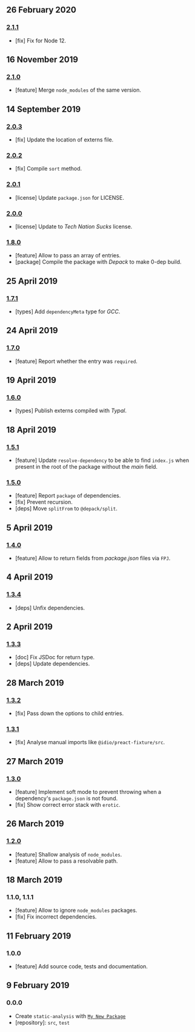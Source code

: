 ## 26 February 2020

### [2.1.1](https://github.com/dpck/static-analysis/compare/v2.1.0...v2.1.1)

- [fix] Fix for Node 12.

## 16 November 2019

### [2.1.0](https://github.com/dpck/static-analysis/compare/v2.0.3...v2.1.0)

- [feature] Merge `node_modules` of the same version.

## 14 September 2019

### [2.0.3](https://github.com/dpck/static-analysis/compare/v2.0.2...v2.0.3)

- [fix] Update the location of externs file.

### [2.0.2](https://github.com/dpck/static-analysis/compare/v2.0.1...v2.0.2)

- [fix] Compile `sort` method.

### [2.0.1](https://github.com/dpck/static-analysis/compare/v2.0.0...v2.0.1)

- [license] Update `package.json` for LICENSE.

### [2.0.0](https://github.com/dpck/static-analysis/compare/v1.8.0...v2.0.0)

- [license] Update to _Tech Nation Sucks_ license.

### [1.8.0](https://github.com/dpck/static-analysis/compare/v1.7.1...v1.8.0)

- [feature] Allow to pass an array of entries.
- [package] Compile the package with _Depack_ to make 0-dep build.

## 25 April 2019

### [1.7.1](https://github.com/dpck/static-analysis/compare/v1.7.0...v1.7.1)

- [types] Add `dependencyMeta` type for _GCC_.

## 24 April 2019

### [1.7.0](https://github.com/dpck/static-analysis/compare/v1.6.0...v1.7.0)

- [feature] Report whether the entry was `required`.

## 19 April 2019

### [1.6.0](https://github.com/dpck/static-analysis/compare/v1.5.1...v1.6.0)

- [types] Publish externs compiled with _Typal_.

## 18 April 2019

### [1.5.1](https://github.com/dpck/static-analysis/compare/v1.5.0...v1.5.1)

- [feature] Update `resolve-dependency` to be able to find `index.js` when present in the root of the package without the _main_ field.

### [1.5.0](https://github.com/dpck/static-analysis/compare/v1.4.0...v1.5.0)

- [feature] Report `package` of dependencies.
- [fix] Prevent recursion.
- [deps] Move `splitFrom` to `@depack/split`.

## 5 April 2019

### [1.4.0](https://github.com/dpck/static-analysis/compare/v1.3.4...v1.4.0)

- [feature] Allow to return fields from _package.json_ files via `FPJ`.

## 4 April 2019

### [1.3.4](https://github.com/dpck/static-analysis/compare/v1.3.3...v1.3.4)

- [deps] Unfix dependencies.

## 2 April 2019

### [1.3.3](https://github.com/dpck/static-analysis/compare/v1.3.2...v1.3.3)

- [doc] Fix JSDoc for return type.
- [deps] Update dependencies.

## 28 March 2019

### [1.3.2](https://github.com/dpck/static-analysis/compare/v1.3.1...v1.3.2)

- [fix] Pass down the options to child entries.

### [1.3.1](https://github.com/dpck/static-analysis/compare/v1.3.0...v1.3.1)

- [fix] Analyse manual imports like `@idio/preact-fixture/src`.

## 27 March 2019

### [1.3.0](https://github.com/dpck/static-analysis/compare/v1.2.0...v1.3.0)

- [feature] Implement soft mode to prevent throwing when a dependency's `package.json` is not found.
- [fix] Show correct error stack with `erotic`.

## 26 March 2019

### [1.2.0](https://github.com/dpck/static-analysis/compare/v1.1.1...v1.2.0)

- [feature] Shallow analysis of `node_modules`.
- [feature] Allow to pass a resolvable path.

## 18 March 2019

### 1.1.0, 1.1.1

- [feature] Allow to ignore `node_modules` packages.
- [fix] Fix incorrect dependencies.

## 11 February 2019

### 1.0.0

- [feature] Add source code, tests and documentation.

## 9 February 2019

### 0.0.0

- Create `static-analysis` with [`My New Package`](https://mnpjs.org)
- [repository]: `src`, `test`
